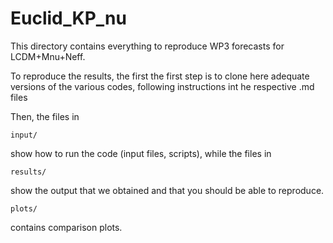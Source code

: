 # Euclid_KP_nu

This directory contains everything to reproduce WP3 forecasts for LCDM+Mnu+Neff.

To reproduce the results, the first the first step is to clone here adequate versions of the various codes, following instructions int he respective .md files

Then, the files in

    input/

show how to run the code (input files, scripts), while the files in

    results/

show the output that we obtained and that you should be able to reproduce.

    plots/

contains comparison plots.
